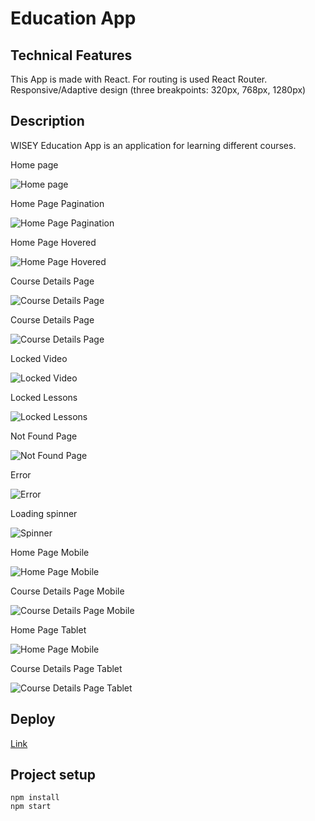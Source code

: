 # Education App

## Technical Features

This App is made with React. For routing is used React Router.
Responsive/Adaptive design (three breakpoints: 320px, 768px, 1280px)

## Description

WISEY Education App is an application for learning different courses.

Home page

![Home page](./assets/home-page.jpg)

Home Page Pagination

![Home Page Pagination](./assets/home-page-pagination.jpg)

Home Page Hovered

![Home Page Hovered](./assets/home-page-hovered.jpg)

Course Details Page

![Course Details Page](./assets/course-details-page.jpg)

Course Details Page

![Course Details Page](./assets/course-details-page-2.jpg)

Locked Video

![Locked Video](./assets/locked-video.jpg)

Locked Lessons

![Locked Lessons](./assets/locked-lessons.jpg)

Not Found Page

![Not Found Page](./assets/not-found-page.jpg)

Error

![Error](./assets/error-page.jpg)

Loading spinner

![Spinner](./assets/loading-spinner.jpg)

Home Page Mobile

![Home Page Mobile](./assets/home-page-mobile.jpg)

Course Details Page Mobile

![Course Details Page Mobile](./assets/course-details-page-mobile.jpg)

Home Page Tablet

![Home Page Mobile](./assets/home-page-tablet.jpg)

Course Details Page Tablet

![Course Details Page Tablet](./assets/course-details-page-tablet.jpg)



## Deploy

[Link](https://olgamykhailova.github.io/education-app)

## Project setup

```
npm install
npm start
```